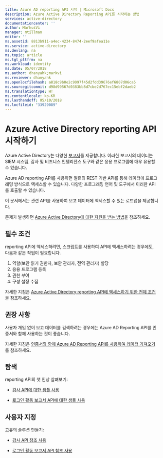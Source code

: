 ```yaml
---
title: Azure AD reporting API 시작 | Microsoft Docs
description: Azure Active Directory Reporting API를 시작하는 방법
services: active-directory
documentationcenter: ''
author: MarkusVi
manager: mtillman
editor: ''
ms.assetid: 8813b911-a4ec-4234-8474-2eef9afea11e
ms.service: active-directory
ms.devlang: na
ms.topic: article
ms.tgt_pltfrm: na
ms.workload: identity
ms.date: 05/07/2018
ms.author: dhanyahk;markvi
ms.reviewer: dhanyahk
ms.openlocfilehash: a818c9b0e2c9097f45d2fdd39676ef6807d06ca5
ms.sourcegitcommit: d98d99567d0383bb8d7cbe2d767ec15ebf2daeb2
ms.translationtype: HT
ms.contentlocale: ko-KR
ms.lasthandoff: 05/10/2018
ms.locfileid: "33929089"
---
```

# <a name="get-started-with-the-azure-active-directory-reporting-api"></a>Azure Active Directory reporting API 시작하기

Azure Active Directory는 다양한 [보고서](active-directory-reporting-azure-portal.md)를 제공합니다. 이러한 보고서의 데이터는 SIEM 시스템, 감사 및 비즈니스 인텔리전스 도구와 같은 응용 프로그램에 매우 유용할 수 있습니다. 

Azure AD reporting API를 사용하면 일련의 REST 기반 API를 통해 데이터에 프로그래밍 방식으로 액세스할 수 있습니다. 다양한 프로그래밍 언어 및 도구에서 이러한 API를 호출할 수 있습니다.

이 문서에서는 관련 API를 사용하여 보고 데이터에 액세스할 수 있는 로드맵을 제공합니다.

문제가 발생하면 [Azure Active Directory에 대한 지원을 받는 방법](https://docs.microsoft.com/azure/active-directory/active-directory-troubleshooting-support-howto)을 참조하세요.


## <a name="prerequisites"></a>필수 조건

reporting API에 액세스하려면, 스크립트를 사용하여 API에 액세스하려는 경우에도, 다음과 같은 작업이 필요합니다.

1. 역할(보안 읽기 권한자, 보안 관리자, 전역 관리자) 할당
2. 응용 프로그램 등록
3. 권한 부여
4. 구성 설정 수집


 
자세한 지침은 [Azure Active Directory reporting API에 액세스하기 위한 전제 조건](active-directory-reporting-api-prerequisites-azure-portal.md)을 참조하세요.


## <a name="recommendation"></a>권장 사항 

사용자 개입 없이 보고 데이터를 검색하려는 경우에는 Azure AD Reporting API를 인증서와 함께 사용하는 것이 좋습니다.

자세한 지침은 [인증서와 함께 Azure AD Reporting API를 사용하여 데이터 가져오기](active-directory-reporting-api-with-certificates.md)를 참조하세요.


## <a name="explore"></a>탐색

reporting API의 첫 인상 살펴보기:
   
   - [감사 API에 대한 샘플 사용](active-directory-reporting-api-audit-samples.md) 
 
   - [로그인 활동 보고서 API에 대한 샘플 사용](active-directory-reporting-api-sign-in-activity-samples.md)


## <a name="customize"></a>사용자 지정  

고유의 솔루션 만들기: 
   
   - [감사 API 참조 사용](https://developer.microsoft.com/graph/docs/api-reference/beta/resources/directoryaudit) 

   - [로그인 활동 보고서 API 참조 사용](https://developer.microsoft.com/graph/docs/api-reference/beta/resources/signin)



